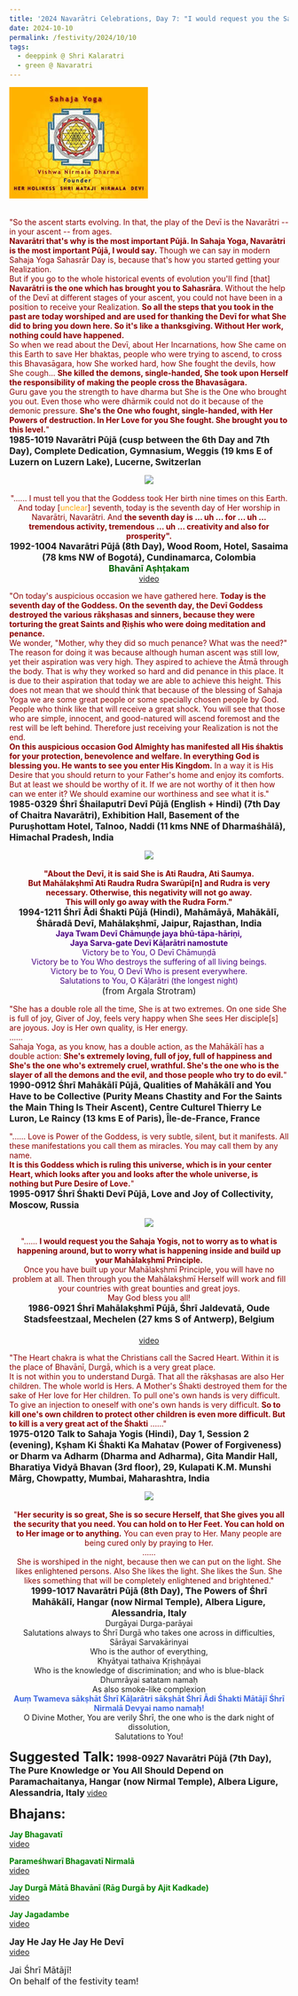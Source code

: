 ```yaml
---
title: '2024 Navarātri Celebrations, Day 7: "I would request you the Sahaja Yogis, not to worry as to what is happening around, but to worry what is happening inside and build up your Mahālakṣhmī Principle." '
date: 2024-10-10
permalink: /festivity/2024/10/10
tags:
  - deeppink @ Shri Kalaratri
  - green @ Navaratri
---
```


<div style="text-align: left"><img src="/images/image1.png" width="250" /></div><br>

<p>
<font color="DarkRed">"So the ascent starts evolving. In that, the play of the Devī is the Navarātri -- in your ascent -- from ages.<br>
<b>Navarātri that's why is the most important Pūjā. In Sahaja Yoga, Navarātri is the most important Pūjā, I would say.</b> Though we can say in modern Sahaja Yoga Sahasrār Day is, because that's how you started getting your Realization.<br>
But if you go to the whole historical events of evolution you'll find [that] <b>Navarātri is the one which has brought you to Sahasrāra</b>. Without the help of the Devī at different stages of your ascent, you could not have been in a position to receive your Realization. <b>So all the steps that you took in the past are today worshiped and are used for thanking the Devī for what She did to bring you down here. So it's like a thanksgiving. Without Her work, nothing could have happened.</b><br>
So when we read about the Devī, about Her Incarnations, how She came on this Earth to save Her bhaktas, people who were trying to ascend, to cross this Bhavasāgara, how She worked hard, how She fought the devils, how She cough... <b>She killed the demons, single-handed, She took upon Herself the responsibility of making the people cross the Bhavasāgara.</b><br>
Guru gave you the strength to have dharma but She is the One who brought you out. Even those who were dhārmik could not do it because of the demonic pressure. <b>She's the One who fought, single-handed, with Her Powers of destruction. In Her Love for you She fought. She brought you to this level.</b>"</font><br>
<font size="+0"><b>1985-1019 Navarātri Pūjā (cusp between the 6th Day and 7th Day), Complete Dedication, Gymnasium, Weggis (19 kms E of Luzern on Luzern Lake), Lucerne, Switzerlan</b></font>
</p>

<div style="text-align: center"><img src="https://pub-1e517d8c73a64c9c82977d676b1fff72.r2.dev/FT0070.png" /></div>

<p style="text-align:center;">
<font color="DarkRed">"...... I must tell you that the Goddess took Her birth nine times on this Earth. And today [<font color="orange">unclear</font>] seventh, today is the seventh day of Her worship in Navarātri, Navarātri. And <b>the seventh day is ... uh ... for ... uh ... tremendous activity, tremendous ... uh ... creativity and also for prosperity".</b></font><br>
<font size="+0"><b>1992-1004 Navarātri Pūjā (8th Day), Wood Room, Hotel, Sasaima (78 kms NW of Bogotá), Cundinamarca, Colombia</b></font><br>
<font color="DarkGreen"><font size="+0"><b>Bhavānī Aṣhṭakam</b></font></font><br>
<a href="https://youtu.be/JQ3ibqZWgDI">video</a>
</p>

<p>
<font color="DarkRed">"On today's auspicious occasion we have gathered here. <b>Today is the seventh day of the Goddess. On the seventh day, the Devī Goddess destroyed the various rākṣhasas and sinners, because they were torturing the great Saints and Ṛiṣhis who were doing meditation and penance.</b><br>
We wonder, "Mother, why they did so much penance? What was the need?" The reason for doing it was because although human ascent was still low, yet their aspiration was very high. They aspired to achieve the Ātmā through the body. That is why they worked so hard and did penance in this place. It is due to their aspiration that today we are able to achieve this height. This does not mean that we should think that because of the blessing of Sahaja Yoga we are some great people or some specially chosen people by God. People who think like that will receive a great shock. You will see that those who are simple, innocent, and good-natured will ascend foremost and the rest will be left behind. Therefore just receiving your Realization is not the end.<br>
<b>On this auspicious occasion God Almighty has manifested all His śhaktis for your protection, benevolence and welfare. In everything God is blessing you. He wants to see you enter His Kingdom.</b> In a way it is His Desire that you should return to your Father's home and enjoy its comforts. But at least we should be worthy of it. If we are not worthy of it then how can we enter it? We should examine our worthiness and see what it is."</font><br>
<font size="+0"><b>1985-0329 Śhrī Śhailaputrī Devī Pūjā (English + Hindi) (7th Day of Chaitra Navarātri), Exhibition Hall, Basement of the Puruṣhottam Hotel, Talnoo, Naddi (11 kms NNE of Dharmaśhālā), Himachal Pradesh, India</b></font>
</p>

<div style="text-align: center"><img src="https://pub-1e517d8c73a64c9c82977d676b1fff72.r2.dev/FT0071.png" /></div>

<p style="text-align:center;">
<font color="DarkRed"><b>"About the Devī, it is said She is Ati Raudra, Ati Saumya.<br>
But Mahālakṣhmī Ati Raudra Rudra Swarūpi[n] and Rudra is very necessary. Otherwise, this negativity will not go away.<br>
This will only go away with the Rudra Form."</b></font><br>
<font size="+0"><b>1994-1211 Śhrī Ādi Śhakti Pūjā (Hindi), Mahāmāyā, Mahākālī, Śhāradā Devī, Mahālakṣhmī, Jaipur, Rajasthan, India</b></font><br>
<font color="Indigo"><b>Jaya Twam Devī Chāmuṇḍe jaya bhū-tāpa-hāriṇi,<br>
Jaya Sarva-gate Devī Kāḷarātri namostute</b><br>  
Victory be to You, O Devī Chāmuṇḍā<br>
Victory be to You Who destroys the suffering of all living beings.<br>
Victory be to You, O Devī Who is present everywhere.<br>
Salutations to You, O Kāḷarātri (the longest night)</font><br>
<font size="+0">(from Argala Strotram)</font><br>
</p>

<p>
<font color="DarkRed">"She has a double role all the time, She is at two extremes. On one side She is full of joy, Giver of Joy, feels very happy when She sees Her disciple[s] are joyous. Joy is Her own quality, is Her energy.<br>
......<br>
Sahaja Yoga, as you know, has a double action, as the Mahākālī has a double action: <b>She's extremely loving, full of joy, full of happiness and She's the one who's extremely cruel, wrathful. She's the one who is the slayer of all the demons and the evil, and those people who try to do evil.</b>"</font><br>
<font size="+0"><b>1990-0912 Śhrī Mahākālī Pūjā, Qualities of Mahākālī and You Have to be Collective (Purity Means Chastity and For the Saints the Main Thing Is Their Ascent), Centre Culturel Thierry Le Luron, Le Raincy (13 kms E of Paris), Île-de-France, France</b></font>
</p>

<p>
<font color="DarkRed">"...... Love is Power of the Goddess, is very subtle, silent, but it manifests. All these manifestations you call them as miracles. You may call them by any name.<br> 
<b>It is this Goddess which is ruling this universe, which is in your center Heart, which looks after you and looks after the whole universe, is nothing but Pure Desire of Love.</b>"</font><br>
<font size="+0"><b>1995-0917 Śhrī Śhakti Devī Pūjā, Love and Joy of Collectivity, Moscow, Russia</b></font>
</p>

<div style="text-align: center"><img src="https://pub-1e517d8c73a64c9c82977d676b1fff72.r2.dev/FT0072.png" /></div>

<p style="text-align:center;">
<font color="DarkRed">"...... <b>I would request you the Sahaja Yogis, not to worry as to what is happening around, but to worry what is happening inside and build up your Mahālakṣhmī Principle.</b><br> Once you have built up your Mahālakṣhmī Principle, you will have no problem at all. Then through you the Mahālakṣhmī Herself will work and fill your countries with great bounties and great joys.<br>
May God bless you all!</font><br>
<font size="+0"><b>1986-0921 Śhrī Mahālakṣhmī Pūjā, Śhrī Jaldevatā, Oude Stadsfeestzaal, Mechelen (27 kms S of Antwerp), Belgium</b></font><br>
<font color="DarkGreen"><font size="+0"><b></b></font></font><br>
<a href="">video</a>
</p>

<p>
<font color="DarkRed">"The Heart chakra is what the Christians call the Sacred Heart. Within it is the place of Bhavānī, Durgā, which is a very great place.<br>
It is not within you to understand Durgā. That all the rākṣhasas are also Her children. The whole world is Hers. A Mother's Śhakti destroyed them for the sake of Her love for Her children. To pull one's own hands is very difficult. To give an injection to oneself with one's own hands is very difficult. <b>So to kill one's own children to protect other children is even more difficult. But to kill is a very great act of the Śhakti</b> ......"</font><br>
<font size="+0"><b>1975-0120 Talk to Sahaja Yogis (Hindi), Day 1, Session 2 (evening), Kṣham Ki Śhakti Ka Mahatav (Power of Forgiveness) or Dharm va Adharm (Dharma and Adharma), Gita Mandir Hall, Bharatiya Vidyā Bhavan (3rd floor), 29, Kulapati K.M. Munshi Mārg, Chowpatty, Mumbai, Maharashtra, India</b></font>
</p>

<div style="text-align: center"><img src="https://pub-1e517d8c73a64c9c82977d676b1fff72.r2.dev/FT0073.png" /></div>

<p style="text-align:center;">
<font color="DarkRed">"<b>Her security is so great, She is so secure Herself, that She gives you all the security that you need. You can hold on to Her Feet. You can hold on to Her image or to anything.</b> You can even pray to Her. Many people are being cured only by praying to Her.<br>
......<br>
She is worshiped in the night, because then we can put on the light. She likes enlightened persons. Also She likes the light. She likes the Sun. She likes something that will be completely enlightened and brightened."</font><br>
<font size="+0"><b>1999-1017 Navarātri Pūjā (8th Day), The Powers of Śhrī Mahākālī, Hangar (now Nirmal Temple), Albera Ligure, Alessandria, Italy</b></font><br>  
Durgāyai Durga-parāyai<br>
Salutations always to Śhrī Durgā who takes one across in difficulties,<br>
Sārāyai Sarvakārinyai<br>
Who is the author of everything,<br>
Khyātyai tathaiva Kṛiṣhṇāyai<br>
Who is the knowledge of discrimination; and who is blue-black<br>
Dhumrāyai satatam namaḥ<br>
As also smoke-like complexion<br>
<font color="RoyalBlue"><b>Auṃ Twameva sākṣhāt Śhrī Kāḷarātri sākṣhāt Śhrī Ādi Śhakti Mātājī Śhrī Nirmalā Devyai namo namaḥ!</b></font><br>
O Divine Mother, You are verily Śhrī, the one who is the dark night of dissolution,<br>
Salutations to You!
</p>

<font size="+2"><b>Suggested Talk:</b></font> 
<font size="+0"><b>1998-0927 Navarātri Pūjā (7th Day), The Pure Knowledge or You All Should Depend on Paramachaitanya, Hangar (now Nirmal Temple), Albera Ligure, Alessandria, Italy</b></font>
<a href="https://vimeo.com/video/25645269"> video</a><br>

<font size="+2"><b>Bhajans:</b></font>

<p>
<font color="green"><b>Jay Bhagavatī</b></font><br>
<a href="https://seven-teams.github.io/Videos_Links.html">video</a>
</p>

<p>
<font color="green"><b>Parameśhwarī Bhagavatī Nirmalā</b></font><br>
<a href="https://seven-teams.github.io/Videos_Links.html">video</a> 
</p>
 
<p>
<font color="green"><b>Jay Durgā Mātā Bhavānī (Rāg Durgā by Ajit Kadkade)</b></font><br>
<a href="https://youtu.be/HgN42YkSHkY">video</a> 
</p>

<p>
<font color="green"><b>Jay Jagadambe</b></font><br>
<a href="https://seven-teams.github.io/Videos_Links.html">video</a> 
</p>

<p>
<font size="+0"><b>Jay He Jay He Jay He Devī</b></font><br>
<a href="https://seven-teams.github.io/Videos_Links.html">video</a> 
</p>

<p>
<font size="+0">Jai Śhrī Mātājī!<br>
On behalf of the festivity team!</font>
</p>